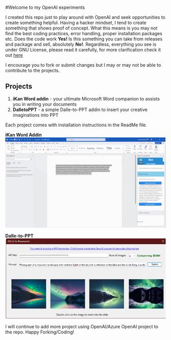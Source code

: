 #Welcome to my OpenAI experiments

I created this repo just to play around with OpenAI and seek opportunities to create something helpful. Having a hacker mindset, I tend to create something that shows proof of concept. What this means is you may not find the best coding practices, error handling, proper installation packages etc. Does the code work **Yes!** Is this something you can take from releases and package and sell, absolutely **No!**. 
Regardless, everything you see is under GNU License, please read it carefully, for more clarification check it out [here](https://choosealicense.com/licenses/gpl-3.0/#)

I encourage you to fork or submit changes but I may or may not be able to contribute to the projects. 

## Projects

1. **iKan Word addin** - your ultimate Microsoft Word companion to assists you in writing your documents 
2. **DalletoPPT** - a simple Dalle-to-PPT addin to insert your creative imaginations into PPT

Each project comes with installation instructions in the ReadMe file. 

**iKan Word Addin**
![iKan Image ](/git-images/iKan.gif)

**Dalle-to-PPT**
![DalletoPPT](/DALLetoPPTAddin/images/Dalle2PPT.png)

I will continue to add more project using OpenAI/Azure OpenAI project to the repo. 
Happy Forking/Coding! 